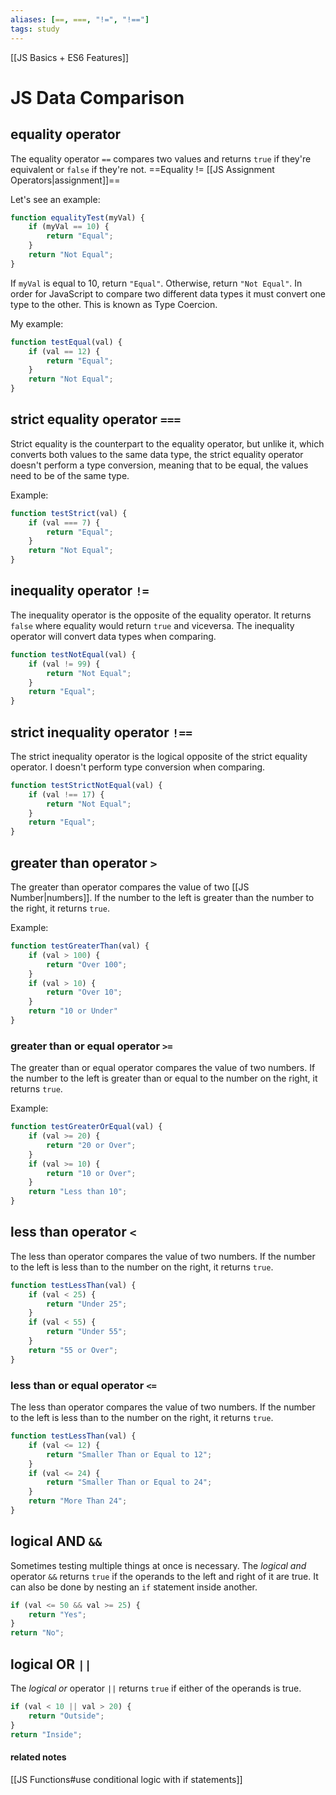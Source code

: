 ```yaml
---
aliases: [==, ===, "!=", "!=="]
tags: study
---
```

[[JS Basics + ES6 Features]]
# JS Data Comparison

## equality operator
The equality operator `==` compares two values and returns `true` if they're equivalent or `false` if they're not.
==Equality != [[JS Assignment Operators|assignment]]==

Let's see an example:

```js
function equalityTest(myVal) {
	if (myVal == 10) {
		return "Equal";
	}
	return "Not Equal";
}
```

If `myVal` is equal to 10, return `"Equal"`. Otherwise, return `"Not Equal"`.
In order for JavaScript to compare two different data types it must convert one type to the other. This is known as Type Coercion.

My example:

```js
function testEqual(val) {
	if (val == 12) { 
		return "Equal";
	}
	return "Not Equal";
}
```

## strict equality operator `===`

Strict equality is the counterpart to the equality operator, but unlike it, which converts both values to the same data type, the strict equality operator doesn't perform a type conversion, meaning that to be equal, the values need to be of the same type. 

Example:

```js
function testStrict(val) {
	if (val === 7) {
		return "Equal";
	}
	return "Not Equal";
}
```

## inequality operator `!=`
The inequality operator is the opposite of the equality operator. It returns `false` where equality would return `true` and viceversa. The inequality operator will convert data types when comparing.

```javascript
function testNotEqual(val) {
	if (val != 99) {
		return "Not Equal";
	}
	return "Equal";
}
```

## strict inequality operator `!==`

The strict inequality operator is the logical opposite of the strict equality operator. I doesn't perform type conversion when comparing.

```javascript
function testStrictNotEqual(val) {
	if (val !== 17) {
		return "Not Equal";
	}
	return "Equal";
}
```

## greater than operator `>`

The greater than operator compares the value of two [[JS Number|numbers]]. If the number to the left is greater than the number to the right, it returns `true`.

Example:

```javascript
function testGreaterThan(val) {
	if (val > 100) {
		return "Over 100";
	}
	if (val > 10) {
		return "Over 10";
	}
	return "10 or Under"
}
```

### greater than or equal operator `>=`

The greater than or equal operator compares the value of two numbers. If the number to the left is greater than or equal to the number on the right, it returns `true`.

Example:

```javascript
function testGreaterOrEqual(val) {
	if (val >= 20) {
		return "20 or Over";
	}
	if (val >= 10) {
		return "10 or Over";
	}
	return "Less than 10";
}
```

## less than operator `<`

The less than operator compares the value of two numbers. If the number to the left is less than to the number on the right, it returns `true`.

```javascript
function testLessThan(val) {
	if (val < 25) {
		return "Under 25";
	}
	if (val < 55) {
		return "Under 55";
	}
	return "55 or Over";
}
```

### less than or equal operator `<=`

The less than operator compares the value of two numbers. If the number to the left is less than to the number on the right, it returns `true`.

```javascript
function testLessThan(val) {
	if (val <= 12) {
		return "Smaller Than or Equal to 12";
	}
	if (val <= 24) {
		return "Smaller Than or Equal to 24";
	}
	return "More Than 24";
}
```

## logical AND `&&`

Sometimes testing multiple things at once is necessary. The *logical and* operator `&&` returns `true` if the operands to the left and right of it are true. It can also be done by nesting an `if` statement inside another.

```js
if (val <= 50 && val >= 25) {
	return "Yes";
}
return "No";
```

## logical OR `||`

The *logical or* operator `||` returns `true` if either of the operands is true.

```js
if (val < 10 || val > 20) {
	return "Outside";
}
return "Inside";
```

#### related notes

[[JS Functions#use conditional logic with if statements]]